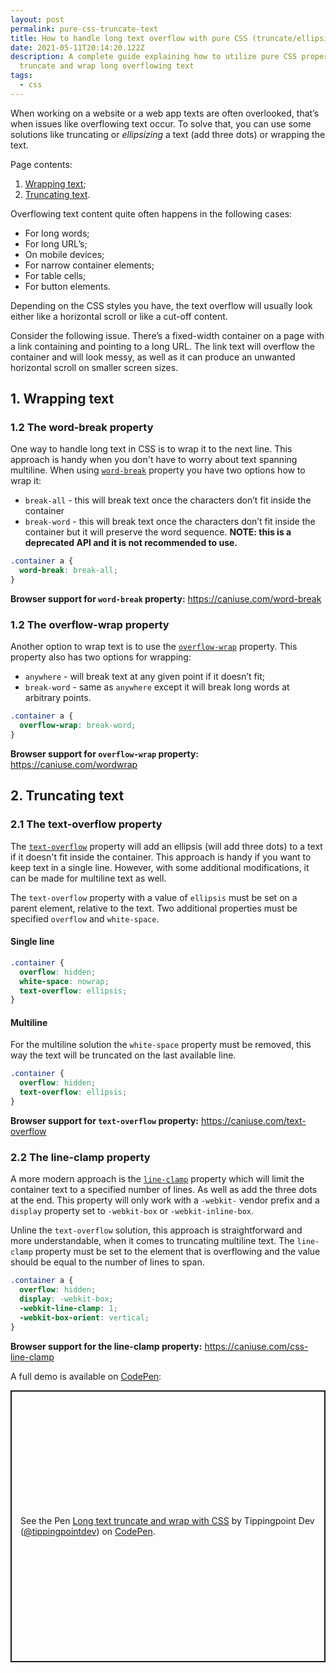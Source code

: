 ```yaml
---
layout: post
permalink: pure-css-truncate-text
title: How to handle long text overflow with pure CSS (truncate/ellipsis, wrap)
date: 2021-05-11T20:14:20.122Z
description: A complete guide explaining how to utilize pure CSS properties to
  truncate and wrap long overflowing text
tags:
  - css
---
```


When working on a website or a web app texts are often overlooked, that’s when issues like overflowing text occur. To solve that, you can use some solutions like truncating or *ellipsizing* a text (add three dots) or wrapping the text.

Page contents:

1. [Wrapping text](#1-wrapping-text);
2. [Truncating text](#2-truncating-text).

Overflowing text content quite often happens in the following cases:

* For long words;
* For long URL’s;
* On mobile devices;
* For narrow container elements;
* For table cells;
* For button elements.

Depending on the CSS styles you have, the text overflow will usually look either like a horizontal scroll or like a cut-off content.

Consider the following issue. There’s a fixed-width container on a page with a link containing and pointing to a long URL. The link text will overflow the container and will look messy, as well as it can produce an unwanted horizontal scroll on smaller screen sizes.

## 1. Wrapping text

### 1.2 The word-break property

One way to handle long text in CSS is to wrap it to the next line. This approach is handy when you don't have to worry about text spanning multiline. When using [`word-break`](https://developer.mozilla.org/en-US/docs/Web/CSS/word-break) property you have two options how to wrap it:

* `break-all` - this will break text once the characters don’t fit inside the container
* `break-word` - this will break text once the characters don’t fit inside the container but it will preserve the word sequence. **NOTE: this is a deprecated API and it is not recommended to use.**

```css
.container a {
  word-break: break-all;
}
```

**Browser support for `word-break` property:** <https://caniuse.com/word-break>

### 1.2 The overflow-wrap property

Another option to wrap text is to use the [`overflow-wrap`](https://developer.mozilla.org/en-US/docs/Web/CSS/overflow-wrap) property. This property also has two options for wrapping:

* `anywhere` - will break text at any given point if it doesn’t fit;
* `break-word` - same as `anywhere` except it will break long words at arbitrary points.

```css
.container a {
  overflow-wrap: break-word;
}
```

**Browser support for `overflow-wrap` property:** <https://caniuse.com/wordwrap>

## 2. Truncating text

### 2.1 The text-overflow property

The [`text-overflow`](https://developer.mozilla.org/en-US/docs/Web/CSS/text-overflow) property will add an ellipsis (will add three dots) to a text if it doesn't fit inside the container. This approach is handy if you want to keep text in a single line. However, with some additional modifications, it can be made for multiline text as well.

The `text-overflow` property with a value of `ellipsis` must be set on a parent element, relative to the text. Two additional properties must be specified `overflow` and `white-space`.

#### Single line

```css
.container {
  overflow: hidden;
  white-space: nowrap;
  text-overflow: ellipsis;
}
```

#### Multiline

For the multiline solution the `white-space` property must be removed, this way the text will be truncated on the last available line.

```css
.container {
  overflow: hidden;
  text-overflow: ellipsis;
}
```

**Browser support for `text-overflow` property:** <https://caniuse.com/text-overflow>

### 2.2 The line-clamp property

A more modern approach is the [`line-clamp`](https://developer.mozilla.org/en-US/docs/Web/CSS/-webkit-line-clamp) property which will limit the container text to a specified number of lines. As well as add the three dots at the end. This property will only work with a `-webkit-` vendor prefix and a `display` property set to `-webkit-box` or `-webkit-inline-box`.

Unline the `text-overflow` solution, this approach is straightforward and more understandable, when it comes to truncating multiline text. The `line-clamp` property must be set to the element that is overflowing and the value should be equal to the number of lines to span.

```css
.container a {
  overflow: hidden;
  display: -webkit-box;
  -webkit-line-clamp: 1;
  -webkit-box-orient: vertical;
}
```

**Browser support for the line-clamp property:** <https://caniuse.com/css-line-clamp>

A full demo is available on [CodePen](https://codepen.io/tippingpointdev/pen/RwKOpoz):

<p class="codepen" data-height="435" data-theme-id="dark" data-default-tab="result" data-user="tippingpointdev" data-slug-hash="RwKOpoz" style="height: 435px; box-sizing: border-box; display: flex; align-items: center; justify-content: center; border: 2px solid; margin: 1em 0; padding: 1em;" data-pen-title="Long text truncate and wrap with CSS">
<span>See the Pen <a href="https://codepen.io/tippingpointdev/pen/RwKOpoz">
Long text truncate and wrap with CSS</a> by Tippingpoint Dev (<a href="https://codepen.io/tippingpointdev">@tippingpointdev</a>)
on <a href="https://codepen.io">CodePen</a>.</span>
</p>

<script async src="https://cpwebassets.codepen.io/assets/embed/ei.js"></script>